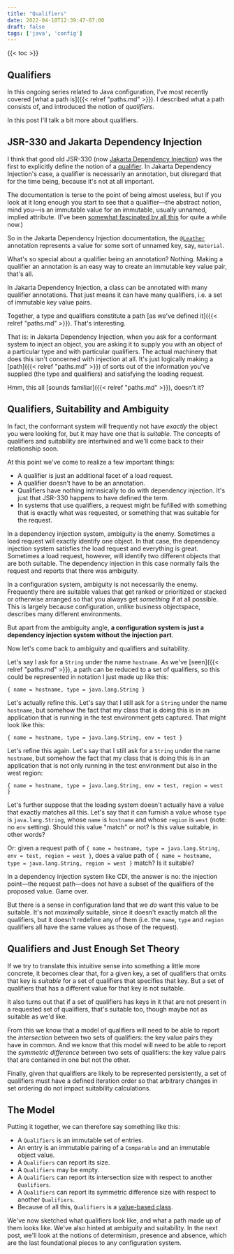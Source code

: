 ```yaml
---
title: "Qualifiers"
date: 2022-04-10T12:39:47-07:00
draft: false
tags: ['java', 'config']
---
```

{{< toc >}}

## Qualifiers

In this ongoing series related to Java configuration, I've most
recently covered [what a path is]({{< relref "paths.md" >}}).  I
described what a path consists of, and introduced the notion of
_qualifiers_.

In this post I'll talk a bit more about qualifiers.

## JSR-330 and Jakarta Dependency Injection

I think that good old JSR-330 (now [Jakarta Dependency
Injection](https://jakarta.ee/specifications/dependency-injection/2.0))
was the first to explicitly define the notion of a
[qualifier](https://jakarta.ee/specifications/dependency-injection/2.0/apidocs/jakarta/inject/qualifier).
In Jakarta Dependency Injection's case, a qualifier is necessarily an
annotation, but disregard that for the time being, because it's not at
all important.

The documentation is terse to the point of being almost useless, but
if you look at it long enough you start to see that a
qualifier&mdash;the abstract notion, mind you&mdash;is an immutable
value for an immutable, usually unnamed, implied attribute.  (I've
been [somewhat fascinated by all
this](https://lairdnelson.wordpress.com/2017/01/31/cdi-qualifiers-are-values/)
for quite a while now.)

So in the Jakarta Dependency Injection documentation, the
[`@Leather`](https://jakarta.ee/specifications/dependency-injection/2.0/apidocs/jakarta/inject/qualifier)
annotation represents a value for some sort of unnamed key, say,
`material`.

What's so special about a qualifier being an annotation?  Nothing.
Making a qualifier an annotation is an easy way to create an immutable
key value pair, that's all.

In Jakarta Dependency Injection, a class can be annotated with many
qualifier annotations.  That just means it can have many qualifiers,
i.e. a set of immutable key value pairs.

Together, a type and qualifiers constitute a path [as we've defined
it]({{< relref "paths.md" >}}).  That's interesting.

That is: in Jakarta Dependency Injection, when you ask for a
conformant system to inject an object, you are asking it to supply you
with an object of a particular type and with particular qualifiers.
The actual machinery that does this isn't concerned with injection at
all.  It's just logically making a [path]({{< relref "paths.md" >}})
of sorts out of the information you've supplied (the type and
qualifiers) and satisfying the loading request.

Hmm, this all [sounds familiar]({{< relref "paths.md" >}}), doesn't
it?

## Qualifiers, Suitability and Ambiguity

In fact, the conformant system will frequently not have _exactly_ the
object you were looking for, but it may have one that is _suitable_.
The concepts of qualifiers and suitability are intertwined and we'll
come back to their relationship soon.

At this point we've come to realize a few important things:

 * A qualifier is just an additional facet of a load request.
 * A qualifier doesn't have to be an annotation.
 * Qualifiers have nothing intrinsically to do with dependency
   injection.  It's just that JSR-330 happens to have defined the
   term.
 * In systems that use qualifiers, a request might be fufilled with
   something that is exactly what was requested, or something that was
   suitable for the request.

In a dependency injection system, ambiguity is the enemy.  Sometimes a
load request will exactly identify one object.  In that case, the
dependency injection system satisfies the load request and everything
is great.  Sometimes a load request, however, will identify two
different objects that are both suitable.  The dependency injection in
this case normally fails the request and reports that there was
ambiguity.

In a configuration system, ambiguity is not necessarily the enemy.
Frequently there are suitable values that get ranked or prioritized or
stacked or otherwise arranged so that you always get _something_ if at
all possible.  This is largely because configuration, unlike business
objectspace, describes many different environments.

But apart from the ambiguity angle, **a configuration system is just a
dependency injection system without the injection part**.

Now let's come back to ambiguity and qualifiers and suitability.

Let's say I ask for a `String` under the name `hostname`.  As we've
[seen]({{< relref "paths.md" >}}), a path can be reduced to a set of
qualifiers, so this could be represented in notation I just made up
like this:

```
{ name = hostname, type = java.lang.String }
```

Let's actually refine this.  Let's say that I still ask for a `String`
under the name `hostname`, but somehow the fact that my class that is
doing this is in an application that is running in the test
environment gets captured.  That might look like this:

```
{ name = hostname, type = java.lang.String, env = test }
```

Let's refine this again.  Let's say that I still ask for a `String`
under the name `hostname`, but somehow the fact that my class that is
doing this is in an application that is not only running in the test
environment but also in the west region:

```
{ name = hostname, type = java.lang.String, env = test, region = west }
```

Let's further suppose that the loading system doesn't actually have a
value that exactly matches all this.  Let's say that it can furnish a
value whose `type` is `java.lang.String`, whose `name` is `hostname`
and whose `region` is `west` (note: no `env` setting).  Should this
value "match" or not?  Is this value suitable, in other words?

Or: given a request path of `{ name = hostname, type =
java.lang.String, env = test, region = west }`, does a value path of
`{ name = hostname, type = java.lang.String, region = west }` match?
Is it suitable?

In a dependency injection system like CDI, the answer is no: the
injection point&mdash;the request path&mdash;does not have a
subset of the qualifiers of the proposed value.  Game over.

But there is a sense in configuration land that we _do_ want this
value to be suitable.  It's not _maximally_ suitable, since it doesn't
exactly match all the qualifiers, but it doesn't redefine any of them
(i.e. the `name`, `type` and `region` qualifiers all have the same
values as those of the request).

## Qualifiers and Just Enough Set Theory

If we try to translate this intuitive sense into something a little
more concrete, it becomes clear that, for a given key, a set of
qualifiers that omits that key is _suitable_ for a set of qualifiers
that specifies that key.  But a set of qualifiers that has a different
value for that key is not suitable.

It also turns out that if a set of qualifiers has keys in it that are
not present in a requested set of qualifiers, that's suitable too,
though maybe not as suitable as we'd like.

From this we know that a model of qualifiers will need to be able to
report the _intersection_ between two sets of qualifiers: the key
value pairs they have in common.  And we know that this model will
need to be able to report the _symmetric difference_ between two sets
of qualifiers: the key value pairs that are contained in one but not
the other.

Finally, given that qualifiers are likely to be represented
persistently, a set of qualifiers must have a defined iteration order
so that arbitrary changes in set ordering do not impact suitability
calculations.

## The Model

Putting it together, we can therefore say something like this:

 * A `Qualifiers` is an immutable set of entries.
 * An entry is an immutable pairing of a `Comparable` and an immutable
   object value.
 * A `Qualifiers` can report its size.
 * A `Qualifiers` may be empty.
 * A `Qualifiers` can report its intersection size with respect to
   another `Qualifiers`.
 * A `Qualifiers` can report its symmetric difference size with
   respect to another `Qualifiers`.
 * Because of all this, `Qualifiers` is a [value-based
   class](https://docs.oracle.com/en/java/javase/17/docs/api/java.base/java/lang/doc-files/ValueBased.html).

We've now sketched what qualifiers look like, and what a path made up
of them looks like.  We've also hinted at ambiguity and suitability.
In the next post, we'll look at the notions of determinism, presence
and absence, which are the last foundational pieces to any
configuration system.
